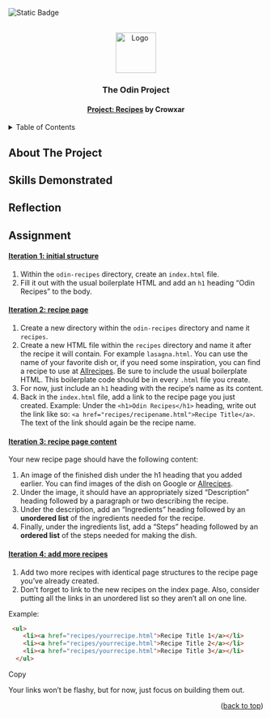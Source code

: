 <a id="readme-top"></a>

<!-- highlight the correct badge and ctrl+/ to uncomment -->

![Static Badge](https://img.shields.io/badge/Progress-Not%20Started%20Yet-grey?style=for-the-badge&labelColor=E2B166)

<!-- ![Static Badge](https://img.shields.io/badge/Progress-Started-yellow?style=for-the-badge&labelColor=E2B166) -->

<!-- ![Static Badge](https://img.shields.io/badge/Progress-Complete-green?style=for-the-badge&labelColor=E2B166) -->


<!-- PROJECT LOGO -->
<br />
<div align="center">
  <a href="https://www.theodinproject.com/">
    <img src="https://www.theodinproject.com/mstile-310x310.png" alt="Logo" width="80" height="80">
  </a>

  <h3 align="center">The Odin Project</h3>
  <h4 align="center"><a href="https://www.theodinproject.com/lessons/foundations-recipes"><strong>Project: Recipes</strong></a> by Crowxar</h4>
</div>

<!-- TABLE OF CONTENTS -->
<details>
  <summary>Table of Contents</summary>
  <ol>
    <li> <a href="#about-the-project">About The Project</a></li>
    <li> <a href="#skills">Skills Demonstrated</a></li>
    <li><a href="#reflection">Self Reflection</a></li>
    <li><a href="#Assignment">Assignment Details</a></li>
  </ol>
</details>


<!-- About the Project -->
## About The Project  

<!-- Skills Demonstrated -->
## Skills Demonstrated  
<!-- Reflection -->

## Reflection  
<!-- Assignment -->

## Assignment

#### [Iteration 1: initial structure](https://www.theodinproject.com/lessons/foundations-recipes#iteration-1-initial-structure)

1. Within the `odin-recipes` directory, create an `index.html` file.
2. Fill it out with the usual boilerplate HTML and add an `h1` heading “Odin Recipes” to the body.

#### [Iteration 2: recipe page](https://www.theodinproject.com/lessons/foundations-recipes#iteration-2-recipe-page)

1. Create a new directory within the `odin-recipes` directory and name it `recipes`.
2. Create a new HTML file within the `recipes` directory and name it after the recipe it will contain. For example `lasagna.html`. You can use the name of your favorite dish or, if you need some inspiration, you can find a recipe to use at [Allrecipes](https://www.allrecipes.com/). Be sure to include the usual boilerplate HTML. This boilerplate code should be in every `.html` file you create.
3. For now, just include an `h1` heading with the recipe’s name as its content.
4. Back in the `index.html` file, add a link to the recipe page you just created. Example: Under the `<h1>Odin Recipes</h1>` heading, write out the link like so: `<a href="recipes/recipename.html">Recipe Title</a>`. The text of the link should again be the recipe name.

#### [Iteration 3: recipe page content](https://www.theodinproject.com/lessons/foundations-recipes#iteration-3-recipe-page-content)

Your new recipe page should have the following content:

1. An image of the finished dish under the h1 heading that you added earlier. You can find images of the dish on Google or [Allrecipes](https://www.allrecipes.com/).
2. Under the image, it should have an appropriately sized “Description” heading followed by a paragraph or two describing the recipe.
3. Under the description, add an “Ingredients” heading followed by an **unordered list** of the ingredients needed for the recipe.
4. Finally, under the ingredients list, add a “Steps” heading followed by an **ordered list** of the steps needed for making the dish.

#### [Iteration 4: add more recipes](https://www.theodinproject.com/lessons/foundations-recipes#iteration-4-add-more-recipes)

1. Add two more recipes with identical page structures to the recipe page you’ve already created.
2. Don’t forget to link to the new recipes on the index page. Also, consider putting all the links in an unordered list so they aren’t all on one line.

Example:

```html
 <ul>
    <li><a href="recipes/yourrecipe.html">Recipe Title 1</a></li>
    <li><a href="recipes/yourrecipe.html">Recipe Title 2</a></li>
    <li><a href="recipes/yourrecipe.html">Recipe Title 3</a></li>
  </ul>
```

Copy

Your links won’t be flashy, but for now, just focus on building them out.


<p align="right">(<a href="#readme-top">back to top</a>)</p>
